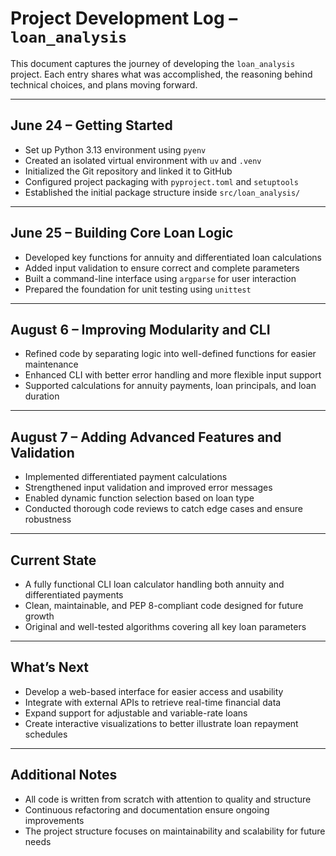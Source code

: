 # Project Development Log – `loan_analysis`

This document captures the journey of developing the `loan_analysis` project. Each entry shares what was accomplished, the reasoning behind technical choices, and plans moving forward.

---

## June 24 – Getting Started

- Set up Python 3.13 environment using `pyenv`
- Created an isolated virtual environment with `uv` and `.venv`
- Initialized the Git repository and linked it to GitHub
- Configured project packaging with `pyproject.toml` and `setuptools`
- Established the initial package structure inside `src/loan_analysis/`

---

## June 25 – Building Core Loan Logic

- Developed key functions for annuity and differentiated loan calculations
- Added input validation to ensure correct and complete parameters
- Built a command-line interface using `argparse` for user interaction
- Prepared the foundation for unit testing using `unittest`

---

## August 6 – Improving Modularity and CLI

- Refined code by separating logic into well-defined functions for easier maintenance
- Enhanced CLI with better error handling and more flexible input support
- Supported calculations for annuity payments, loan principals, and loan duration

---

## August 7 – Adding Advanced Features and Validation

- Implemented differentiated payment calculations
- Strengthened input validation and improved error messages
- Enabled dynamic function selection based on loan type
- Conducted thorough code reviews to catch edge cases and ensure robustness

---

## Current State

- A fully functional CLI loan calculator handling both annuity and differentiated payments
- Clean, maintainable, and PEP 8-compliant code designed for future growth
- Original and well-tested algorithms covering all key loan parameters

---

## What’s Next

- Develop a web-based interface for easier access and usability
- Integrate with external APIs to retrieve real-time financial data
- Expand support for adjustable and variable-rate loans
- Create interactive visualizations to better illustrate loan repayment schedules

---

## Additional Notes

- All code is written from scratch with attention to quality and structure
- Continuous refactoring and documentation ensure ongoing improvements
- The project structure focuses on maintainability and scalability for future needs
